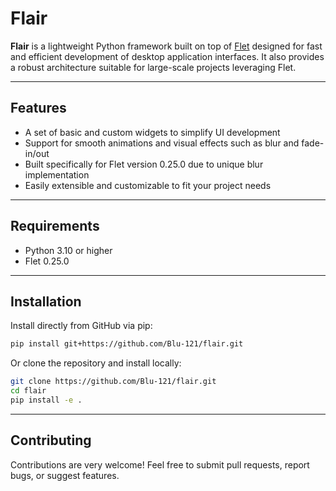 # Flair

**Flair** is a lightweight Python framework built on top of [Flet](https://flet.dev/) designed for fast and efficient development of desktop application interfaces. It also provides a robust architecture suitable for large-scale projects leveraging Flet.

---

## Features

- A set of basic and custom widgets to simplify UI development  
- Support for smooth animations and visual effects such as blur and fade-in/out  
- Built specifically for Flet version 0.25.0 due to unique blur implementation  
- Easily extensible and customizable to fit your project needs  

---

## Requirements

- Python 3.10 or higher  
- Flet 0.25.0  

---

## Installation

Install directly from GitHub via pip:

```bash
pip install git+https://github.com/Blu-121/flair.git
```

Or clone the repository and install locally:

```bash
git clone https://github.com/Blu-121/flair.git
cd flair
pip install -e .
```

---

## Contributing

Contributions are very welcome! Feel free to submit pull requests, report bugs, or suggest features.
